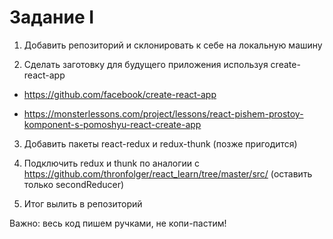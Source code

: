 # Задание I

1) Добавить репозиторий и склонировать к себе на локальную машину

2) Сделать заготовку для будущего приложения используя create-react-app

- https://github.com/facebook/create-react-app

- https://monsterlessons.com/project/lessons/react-pishem-prostoy-komponent-s-pomoshyu-react-create-app

3) Добавить пакеты react-redux и redux-thunk (позже пригодится)

4) Подключить redux и thunk по аналогии с https://github.com/thronfolger/react_learn/tree/master/src/ (оставить только secondReducer)

5) Итог вылить в репозиторий

Важно: весь код пишем ручками, не копи-пастим!


